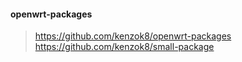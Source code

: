 #### openwrt-packages

> https://github.com/kenzok8/openwrt-packages  
> https://github.com/kenzok8/small-package
